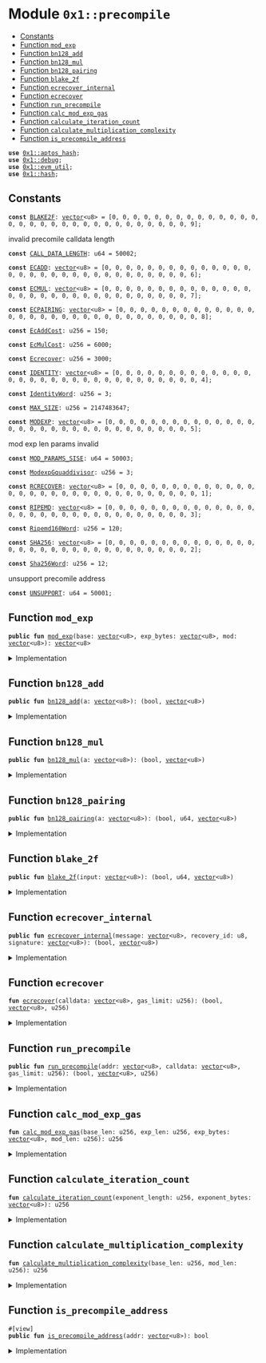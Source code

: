 
<a id="0x1_precompile"></a>

# Module `0x1::precompile`



-  [Constants](#@Constants_0)
-  [Function `mod_exp`](#0x1_precompile_mod_exp)
-  [Function `bn128_add`](#0x1_precompile_bn128_add)
-  [Function `bn128_mul`](#0x1_precompile_bn128_mul)
-  [Function `bn128_pairing`](#0x1_precompile_bn128_pairing)
-  [Function `blake_2f`](#0x1_precompile_blake_2f)
-  [Function `ecrecover_internal`](#0x1_precompile_ecrecover_internal)
-  [Function `ecrecover`](#0x1_precompile_ecrecover)
-  [Function `run_precompile`](#0x1_precompile_run_precompile)
-  [Function `calc_mod_exp_gas`](#0x1_precompile_calc_mod_exp_gas)
-  [Function `calculate_iteration_count`](#0x1_precompile_calculate_iteration_count)
-  [Function `calculate_multiplication_complexity`](#0x1_precompile_calculate_multiplication_complexity)
-  [Function `is_precompile_address`](#0x1_precompile_is_precompile_address)


<pre><code><b>use</b> <a href="../../aptos-stdlib/../move-stdlib/doc/hash.md#0x1_aptos_hash">0x1::aptos_hash</a>;
<b>use</b> <a href="../../aptos-stdlib/doc/debug.md#0x1_debug">0x1::debug</a>;
<b>use</b> <a href="util.md#0x1_evm_util">0x1::evm_util</a>;
<b>use</b> <a href="../../aptos-stdlib/../move-stdlib/doc/hash.md#0x1_hash">0x1::hash</a>;
</code></pre>



<a id="@Constants_0"></a>

## Constants


<a id="0x1_precompile_BLAKE2F"></a>



<pre><code><b>const</b> <a href="precompile.md#0x1_precompile_BLAKE2F">BLAKE2F</a>: <a href="../../aptos-stdlib/../move-stdlib/doc/vector.md#0x1_vector">vector</a>&lt;u8&gt; = [0, 0, 0, 0, 0, 0, 0, 0, 0, 0, 0, 0, 0, 0, 0, 0, 0, 0, 0, 0, 0, 0, 0, 0, 0, 0, 0, 0, 0, 0, 0, 9];
</code></pre>



<a id="0x1_precompile_CALL_DATA_LENGTH"></a>

invalid precomile calldata length


<pre><code><b>const</b> <a href="precompile.md#0x1_precompile_CALL_DATA_LENGTH">CALL_DATA_LENGTH</a>: u64 = 50002;
</code></pre>



<a id="0x1_precompile_ECADD"></a>



<pre><code><b>const</b> <a href="precompile.md#0x1_precompile_ECADD">ECADD</a>: <a href="../../aptos-stdlib/../move-stdlib/doc/vector.md#0x1_vector">vector</a>&lt;u8&gt; = [0, 0, 0, 0, 0, 0, 0, 0, 0, 0, 0, 0, 0, 0, 0, 0, 0, 0, 0, 0, 0, 0, 0, 0, 0, 0, 0, 0, 0, 0, 0, 6];
</code></pre>



<a id="0x1_precompile_ECMUL"></a>



<pre><code><b>const</b> <a href="precompile.md#0x1_precompile_ECMUL">ECMUL</a>: <a href="../../aptos-stdlib/../move-stdlib/doc/vector.md#0x1_vector">vector</a>&lt;u8&gt; = [0, 0, 0, 0, 0, 0, 0, 0, 0, 0, 0, 0, 0, 0, 0, 0, 0, 0, 0, 0, 0, 0, 0, 0, 0, 0, 0, 0, 0, 0, 0, 7];
</code></pre>



<a id="0x1_precompile_ECPAIRING"></a>



<pre><code><b>const</b> <a href="precompile.md#0x1_precompile_ECPAIRING">ECPAIRING</a>: <a href="../../aptos-stdlib/../move-stdlib/doc/vector.md#0x1_vector">vector</a>&lt;u8&gt; = [0, 0, 0, 0, 0, 0, 0, 0, 0, 0, 0, 0, 0, 0, 0, 0, 0, 0, 0, 0, 0, 0, 0, 0, 0, 0, 0, 0, 0, 0, 0, 8];
</code></pre>



<a id="0x1_precompile_EcAddCost"></a>



<pre><code><b>const</b> <a href="precompile.md#0x1_precompile_EcAddCost">EcAddCost</a>: u256 = 150;
</code></pre>



<a id="0x1_precompile_EcMulCost"></a>



<pre><code><b>const</b> <a href="precompile.md#0x1_precompile_EcMulCost">EcMulCost</a>: u256 = 6000;
</code></pre>



<a id="0x1_precompile_Ecrecover"></a>



<pre><code><b>const</b> <a href="precompile.md#0x1_precompile_Ecrecover">Ecrecover</a>: u256 = 3000;
</code></pre>



<a id="0x1_precompile_IDENTITY"></a>



<pre><code><b>const</b> <a href="precompile.md#0x1_precompile_IDENTITY">IDENTITY</a>: <a href="../../aptos-stdlib/../move-stdlib/doc/vector.md#0x1_vector">vector</a>&lt;u8&gt; = [0, 0, 0, 0, 0, 0, 0, 0, 0, 0, 0, 0, 0, 0, 0, 0, 0, 0, 0, 0, 0, 0, 0, 0, 0, 0, 0, 0, 0, 0, 0, 4];
</code></pre>



<a id="0x1_precompile_IdentityWord"></a>



<pre><code><b>const</b> <a href="precompile.md#0x1_precompile_IdentityWord">IdentityWord</a>: u256 = 3;
</code></pre>



<a id="0x1_precompile_MAX_SIZE"></a>



<pre><code><b>const</b> <a href="precompile.md#0x1_precompile_MAX_SIZE">MAX_SIZE</a>: u256 = 2147483647;
</code></pre>



<a id="0x1_precompile_MODEXP"></a>



<pre><code><b>const</b> <a href="precompile.md#0x1_precompile_MODEXP">MODEXP</a>: <a href="../../aptos-stdlib/../move-stdlib/doc/vector.md#0x1_vector">vector</a>&lt;u8&gt; = [0, 0, 0, 0, 0, 0, 0, 0, 0, 0, 0, 0, 0, 0, 0, 0, 0, 0, 0, 0, 0, 0, 0, 0, 0, 0, 0, 0, 0, 0, 0, 5];
</code></pre>



<a id="0x1_precompile_MOD_PARAMS_SISE"></a>

mod exp len params invalid


<pre><code><b>const</b> <a href="precompile.md#0x1_precompile_MOD_PARAMS_SISE">MOD_PARAMS_SISE</a>: u64 = 50003;
</code></pre>



<a id="0x1_precompile_ModexpGquaddivisor"></a>



<pre><code><b>const</b> <a href="precompile.md#0x1_precompile_ModexpGquaddivisor">ModexpGquaddivisor</a>: u256 = 3;
</code></pre>



<a id="0x1_precompile_RCRECOVER"></a>



<pre><code><b>const</b> <a href="precompile.md#0x1_precompile_RCRECOVER">RCRECOVER</a>: <a href="../../aptos-stdlib/../move-stdlib/doc/vector.md#0x1_vector">vector</a>&lt;u8&gt; = [0, 0, 0, 0, 0, 0, 0, 0, 0, 0, 0, 0, 0, 0, 0, 0, 0, 0, 0, 0, 0, 0, 0, 0, 0, 0, 0, 0, 0, 0, 0, 1];
</code></pre>



<a id="0x1_precompile_RIPEMD"></a>



<pre><code><b>const</b> <a href="precompile.md#0x1_precompile_RIPEMD">RIPEMD</a>: <a href="../../aptos-stdlib/../move-stdlib/doc/vector.md#0x1_vector">vector</a>&lt;u8&gt; = [0, 0, 0, 0, 0, 0, 0, 0, 0, 0, 0, 0, 0, 0, 0, 0, 0, 0, 0, 0, 0, 0, 0, 0, 0, 0, 0, 0, 0, 0, 0, 3];
</code></pre>



<a id="0x1_precompile_Ripemd160Word"></a>



<pre><code><b>const</b> <a href="precompile.md#0x1_precompile_Ripemd160Word">Ripemd160Word</a>: u256 = 120;
</code></pre>



<a id="0x1_precompile_SHA256"></a>



<pre><code><b>const</b> <a href="precompile.md#0x1_precompile_SHA256">SHA256</a>: <a href="../../aptos-stdlib/../move-stdlib/doc/vector.md#0x1_vector">vector</a>&lt;u8&gt; = [0, 0, 0, 0, 0, 0, 0, 0, 0, 0, 0, 0, 0, 0, 0, 0, 0, 0, 0, 0, 0, 0, 0, 0, 0, 0, 0, 0, 0, 0, 0, 2];
</code></pre>



<a id="0x1_precompile_Sha256Word"></a>



<pre><code><b>const</b> <a href="precompile.md#0x1_precompile_Sha256Word">Sha256Word</a>: u256 = 12;
</code></pre>



<a id="0x1_precompile_UNSUPPORT"></a>

unsupport precomile address


<pre><code><b>const</b> <a href="precompile.md#0x1_precompile_UNSUPPORT">UNSUPPORT</a>: u64 = 50001;
</code></pre>



<a id="0x1_precompile_mod_exp"></a>

## Function `mod_exp`



<pre><code><b>public</b> <b>fun</b> <a href="precompile.md#0x1_precompile_mod_exp">mod_exp</a>(base: <a href="../../aptos-stdlib/../move-stdlib/doc/vector.md#0x1_vector">vector</a>&lt;u8&gt;, exp_bytes: <a href="../../aptos-stdlib/../move-stdlib/doc/vector.md#0x1_vector">vector</a>&lt;u8&gt;, mod: <a href="../../aptos-stdlib/../move-stdlib/doc/vector.md#0x1_vector">vector</a>&lt;u8&gt;): <a href="../../aptos-stdlib/../move-stdlib/doc/vector.md#0x1_vector">vector</a>&lt;u8&gt;
</code></pre>



<details>
<summary>Implementation</summary>


<pre><code><b>public</b> <b>native</b> <b>fun</b> <a href="precompile.md#0x1_precompile_mod_exp">mod_exp</a>(base: <a href="../../aptos-stdlib/../move-stdlib/doc/vector.md#0x1_vector">vector</a>&lt;u8&gt;, exp_bytes: <a href="../../aptos-stdlib/../move-stdlib/doc/vector.md#0x1_vector">vector</a>&lt;u8&gt;, mod: <a href="../../aptos-stdlib/../move-stdlib/doc/vector.md#0x1_vector">vector</a>&lt;u8&gt;): <a href="../../aptos-stdlib/../move-stdlib/doc/vector.md#0x1_vector">vector</a>&lt;u8&gt;;
</code></pre>



</details>

<a id="0x1_precompile_bn128_add"></a>

## Function `bn128_add`



<pre><code><b>public</b> <b>fun</b> <a href="precompile.md#0x1_precompile_bn128_add">bn128_add</a>(a: <a href="../../aptos-stdlib/../move-stdlib/doc/vector.md#0x1_vector">vector</a>&lt;u8&gt;): (bool, <a href="../../aptos-stdlib/../move-stdlib/doc/vector.md#0x1_vector">vector</a>&lt;u8&gt;)
</code></pre>



<details>
<summary>Implementation</summary>


<pre><code><b>public</b> <b>native</b> <b>fun</b> <a href="precompile.md#0x1_precompile_bn128_add">bn128_add</a>(a: <a href="../../aptos-stdlib/../move-stdlib/doc/vector.md#0x1_vector">vector</a>&lt;u8&gt;): (bool, <a href="../../aptos-stdlib/../move-stdlib/doc/vector.md#0x1_vector">vector</a>&lt;u8&gt;);
</code></pre>



</details>

<a id="0x1_precompile_bn128_mul"></a>

## Function `bn128_mul`



<pre><code><b>public</b> <b>fun</b> <a href="precompile.md#0x1_precompile_bn128_mul">bn128_mul</a>(a: <a href="../../aptos-stdlib/../move-stdlib/doc/vector.md#0x1_vector">vector</a>&lt;u8&gt;): (bool, <a href="../../aptos-stdlib/../move-stdlib/doc/vector.md#0x1_vector">vector</a>&lt;u8&gt;)
</code></pre>



<details>
<summary>Implementation</summary>


<pre><code><b>public</b> <b>native</b> <b>fun</b> <a href="precompile.md#0x1_precompile_bn128_mul">bn128_mul</a>(a: <a href="../../aptos-stdlib/../move-stdlib/doc/vector.md#0x1_vector">vector</a>&lt;u8&gt;): (bool, <a href="../../aptos-stdlib/../move-stdlib/doc/vector.md#0x1_vector">vector</a>&lt;u8&gt;);
</code></pre>



</details>

<a id="0x1_precompile_bn128_pairing"></a>

## Function `bn128_pairing`



<pre><code><b>public</b> <b>fun</b> <a href="precompile.md#0x1_precompile_bn128_pairing">bn128_pairing</a>(a: <a href="../../aptos-stdlib/../move-stdlib/doc/vector.md#0x1_vector">vector</a>&lt;u8&gt;): (bool, u64, <a href="../../aptos-stdlib/../move-stdlib/doc/vector.md#0x1_vector">vector</a>&lt;u8&gt;)
</code></pre>



<details>
<summary>Implementation</summary>


<pre><code><b>public</b> <b>native</b> <b>fun</b> <a href="precompile.md#0x1_precompile_bn128_pairing">bn128_pairing</a>(a: <a href="../../aptos-stdlib/../move-stdlib/doc/vector.md#0x1_vector">vector</a>&lt;u8&gt;): (bool, u64, <a href="../../aptos-stdlib/../move-stdlib/doc/vector.md#0x1_vector">vector</a>&lt;u8&gt;);
</code></pre>



</details>

<a id="0x1_precompile_blake_2f"></a>

## Function `blake_2f`



<pre><code><b>public</b> <b>fun</b> <a href="precompile.md#0x1_precompile_blake_2f">blake_2f</a>(input: <a href="../../aptos-stdlib/../move-stdlib/doc/vector.md#0x1_vector">vector</a>&lt;u8&gt;): (bool, u64, <a href="../../aptos-stdlib/../move-stdlib/doc/vector.md#0x1_vector">vector</a>&lt;u8&gt;)
</code></pre>



<details>
<summary>Implementation</summary>


<pre><code><b>public</b> <b>native</b> <b>fun</b> <a href="precompile.md#0x1_precompile_blake_2f">blake_2f</a>(input: <a href="../../aptos-stdlib/../move-stdlib/doc/vector.md#0x1_vector">vector</a>&lt;u8&gt;): (bool, u64, <a href="../../aptos-stdlib/../move-stdlib/doc/vector.md#0x1_vector">vector</a>&lt;u8&gt;);
</code></pre>



</details>

<a id="0x1_precompile_ecrecover_internal"></a>

## Function `ecrecover_internal`



<pre><code><b>public</b> <b>fun</b> <a href="precompile.md#0x1_precompile_ecrecover_internal">ecrecover_internal</a>(message: <a href="../../aptos-stdlib/../move-stdlib/doc/vector.md#0x1_vector">vector</a>&lt;u8&gt;, recovery_id: u8, signature: <a href="../../aptos-stdlib/../move-stdlib/doc/vector.md#0x1_vector">vector</a>&lt;u8&gt;): (bool, <a href="../../aptos-stdlib/../move-stdlib/doc/vector.md#0x1_vector">vector</a>&lt;u8&gt;)
</code></pre>



<details>
<summary>Implementation</summary>


<pre><code><b>public</b> <b>native</b> <b>fun</b> <a href="precompile.md#0x1_precompile_ecrecover_internal">ecrecover_internal</a>(message: <a href="../../aptos-stdlib/../move-stdlib/doc/vector.md#0x1_vector">vector</a>&lt;u8&gt;,
                                     recovery_id: u8,
                                     signature: <a href="../../aptos-stdlib/../move-stdlib/doc/vector.md#0x1_vector">vector</a>&lt;u8&gt;): (bool, <a href="../../aptos-stdlib/../move-stdlib/doc/vector.md#0x1_vector">vector</a>&lt;u8&gt;);
</code></pre>



</details>

<a id="0x1_precompile_ecrecover"></a>

## Function `ecrecover`



<pre><code><b>fun</b> <a href="precompile.md#0x1_precompile_ecrecover">ecrecover</a>(calldata: <a href="../../aptos-stdlib/../move-stdlib/doc/vector.md#0x1_vector">vector</a>&lt;u8&gt;, gas_limit: u256): (bool, <a href="../../aptos-stdlib/../move-stdlib/doc/vector.md#0x1_vector">vector</a>&lt;u8&gt;, u256)
</code></pre>



<details>
<summary>Implementation</summary>


<pre><code><b>fun</b> <a href="precompile.md#0x1_precompile_ecrecover">ecrecover</a>(calldata: <a href="../../aptos-stdlib/../move-stdlib/doc/vector.md#0x1_vector">vector</a>&lt;u8&gt;, gas_limit: u256): (bool, <a href="../../aptos-stdlib/../move-stdlib/doc/vector.md#0x1_vector">vector</a>&lt;u8&gt;, u256) {
    <b>let</b> message_hash = vector_slice(calldata, 0, 32);
    <b>let</b> v = to_u256(vector_slice(calldata, 32, 32));
    <a href="../../aptos-stdlib/doc/debug.md#0x1_debug_print">debug::print</a>(&v);
    <b>if</b>(v != 27 && v != 28) {
        <b>return</b> (<b>true</b>, x"", <a href="precompile.md#0x1_precompile_Ecrecover">Ecrecover</a>)
    };
    <b>let</b> recovery_id = <b>if</b>(v == 27) 0 <b>else</b> 1;
    <b>let</b> (success, pk_recover) = <a href="precompile.md#0x1_precompile_ecrecover_internal">ecrecover_internal</a>(message_hash, recovery_id, vector_slice(calldata, 64, 64));
    <b>if</b>(!success) {
        <b>return</b> (<b>false</b>, x"", <a href="precompile.md#0x1_precompile_Ecrecover">Ecrecover</a>)
    };
    <b>let</b> pk = keccak256(pk_recover);
    <b>if</b>(<a href="precompile.md#0x1_precompile_Ecrecover">Ecrecover</a> &gt; gas_limit) {
        (<b>false</b>, x"", gas_limit)
    } <b>else</b> {
        (<b>true</b>, to_32bit(vector_slice(pk, 12, 20)), <a href="precompile.md#0x1_precompile_Ecrecover">Ecrecover</a>)
    }
}
</code></pre>



</details>

<a id="0x1_precompile_run_precompile"></a>

## Function `run_precompile`



<pre><code><b>public</b> <b>fun</b> <a href="precompile.md#0x1_precompile_run_precompile">run_precompile</a>(addr: <a href="../../aptos-stdlib/../move-stdlib/doc/vector.md#0x1_vector">vector</a>&lt;u8&gt;, calldata: <a href="../../aptos-stdlib/../move-stdlib/doc/vector.md#0x1_vector">vector</a>&lt;u8&gt;, gas_limit: u256): (bool, <a href="../../aptos-stdlib/../move-stdlib/doc/vector.md#0x1_vector">vector</a>&lt;u8&gt;, u256)
</code></pre>



<details>
<summary>Implementation</summary>


<pre><code><b>public</b> <b>fun</b> <a href="precompile.md#0x1_precompile_run_precompile">run_precompile</a>(addr: <a href="../../aptos-stdlib/../move-stdlib/doc/vector.md#0x1_vector">vector</a>&lt;u8&gt;, calldata: <a href="../../aptos-stdlib/../move-stdlib/doc/vector.md#0x1_vector">vector</a>&lt;u8&gt;, gas_limit: u256): (bool, <a href="../../aptos-stdlib/../move-stdlib/doc/vector.md#0x1_vector">vector</a>&lt;u8&gt;, u256)  {
    <a href="../../aptos-stdlib/doc/debug.md#0x1_debug_print">debug::print</a>(&addr);
    <a href="../../aptos-stdlib/doc/debug.md#0x1_debug_print">debug::print</a>(&calldata);
    <b>if</b>(addr == <a href="precompile.md#0x1_precompile_RCRECOVER">RCRECOVER</a>) {
        <a href="precompile.md#0x1_precompile_ecrecover">ecrecover</a>(calldata, gas_limit)
    } <b>else</b> <b>if</b>(addr == <a href="precompile.md#0x1_precompile_SHA256">SHA256</a>) {
        <b>let</b> word_count = get_word_count((<a href="../../aptos-stdlib/../move-stdlib/doc/vector.md#0x1_vector_length">vector::length</a>(&calldata) <b>as</b> u256));
        (<b>true</b>, sha2_256(calldata), <a href="precompile.md#0x1_precompile_Sha256Word">Sha256Word</a> * word_count + 60)
    } <b>else</b> <b>if</b>(addr == <a href="precompile.md#0x1_precompile_RIPEMD">RIPEMD</a>) {
        <b>let</b> word_count = get_word_count((<a href="../../aptos-stdlib/../move-stdlib/doc/vector.md#0x1_vector_length">vector::length</a>(&calldata) <b>as</b> u256));
        (<b>true</b>, to_32bit(ripemd160(calldata)), 600 + <a href="precompile.md#0x1_precompile_Ripemd160Word">Ripemd160Word</a> * word_count)
    } <b>else</b> <b>if</b>(addr == <a href="precompile.md#0x1_precompile_IDENTITY">IDENTITY</a>) {
        <b>let</b> word_count = get_word_count((<a href="../../aptos-stdlib/../move-stdlib/doc/vector.md#0x1_vector_length">vector::length</a>(&calldata) <b>as</b> u256));
        (<b>true</b>, calldata, 15 + <a href="precompile.md#0x1_precompile_IdentityWord">IdentityWord</a> * word_count)
    } <b>else</b> <b>if</b>(addr == <a href="precompile.md#0x1_precompile_MODEXP">MODEXP</a>) {
        <b>let</b> base_len = to_u256(vector_slice(calldata, 0, 32));
        <b>let</b> exp_len = to_u256(vector_slice(calldata, 32, 32));
        <b>let</b> mod_len = to_u256(vector_slice(calldata, 64, 32));

        <b>if</b>(base_len == 0 && mod_len == 0) {
            <b>return</b> (<b>true</b>, x"", 200)
        };

        <b>if</b>(base_len &gt; <a href="precompile.md#0x1_precompile_MAX_SIZE">MAX_SIZE</a> || mod_len &gt; <a href="precompile.md#0x1_precompile_MAX_SIZE">MAX_SIZE</a> || exp_len &gt; <a href="precompile.md#0x1_precompile_MAX_SIZE">MAX_SIZE</a> || (base_len + mod_len + exp_len + 96) &gt; <a href="precompile.md#0x1_precompile_MAX_SIZE">MAX_SIZE</a>) {
            <b>return</b> (<b>false</b>, x"", gas_limit)
        };
        <b>let</b> pos = 96;
        <b>let</b> base_bytes = vector_slice_u256(calldata, pos, base_len);
        pos = pos + base_len;
        <b>let</b> exp_bytes = vector_slice_u256(calldata, pos, exp_len);
        pos = pos + exp_len;
        <b>let</b> mod_bytes = vector_slice_u256(calldata, pos, mod_len);
        <b>let</b> gas = <a href="precompile.md#0x1_precompile_calc_mod_exp_gas">calc_mod_exp_gas</a>(base_len, exp_len, exp_bytes, mod_len);

        <b>let</b> result = <a href="precompile.md#0x1_precompile_mod_exp">mod_exp</a>(base_bytes, exp_bytes, mod_bytes);
        result = <b>if</b>(mod_len == 0) x"" <b>else</b> to_n_bit(result, (mod_len <b>as</b> u64));
        (<b>true</b>, result, gas)
    } <b>else</b> <b>if</b>(addr == <a href="precompile.md#0x1_precompile_ECADD">ECADD</a>) {
        <b>let</b> (success, result) = <a href="precompile.md#0x1_precompile_bn128_add">bn128_add</a>(calldata);
        <b>if</b>(success) (success, result, <a href="precompile.md#0x1_precompile_EcAddCost">EcAddCost</a>) <b>else</b> (success, result, gas_limit)
    } <b>else</b> <b>if</b>(addr == <a href="precompile.md#0x1_precompile_ECMUL">ECMUL</a>) {
        <b>let</b> (success, result) = <a href="precompile.md#0x1_precompile_bn128_mul">bn128_mul</a>(calldata);
        <b>if</b>(success) (success, result, <a href="precompile.md#0x1_precompile_EcMulCost">EcMulCost</a>) <b>else</b> (success, result, gas_limit)
    } <b>else</b> <b>if</b>(addr == <a href="precompile.md#0x1_precompile_ECPAIRING">ECPAIRING</a>) {
        <b>let</b> (success, gas, result) = <a href="precompile.md#0x1_precompile_bn128_pairing">bn128_pairing</a>(calldata);
        <b>if</b>(success) (success, result, (gas <b>as</b> u256)) <b>else</b> (success, result, gas_limit)
    } <b>else</b> <b>if</b>(addr == <a href="precompile.md#0x1_precompile_BLAKE2F">BLAKE2F</a>) {
        <b>if</b>(<a href="../../aptos-stdlib/../move-stdlib/doc/vector.md#0x1_vector_length">vector::length</a>(&calldata) != 213) {
            <b>return</b> (<b>false</b>, x"", gas_limit)
        };
        <b>let</b> (success, gas_cost, result) = <a href="precompile.md#0x1_precompile_blake_2f">blake_2f</a>(calldata);
        <a href="../../aptos-stdlib/doc/debug.md#0x1_debug_print">debug::print</a>(&<a href="../../aptos-stdlib/../move-stdlib/doc/vector.md#0x1_vector_length">vector::length</a>(&calldata));
        <a href="../../aptos-stdlib/doc/debug.md#0x1_debug_print">debug::print</a>(&result);
        <a href="../../aptos-stdlib/doc/debug.md#0x1_debug_print">debug::print</a>(&success);
        <a href="../../aptos-stdlib/doc/debug.md#0x1_debug_print">debug::print</a>(&gas_cost);
        <b>if</b>(!success) {
            <b>return</b> (<b>false</b>, x"", gas_limit)
        } <b>else</b> {
            <b>return</b> (<b>true</b>, result, (gas_cost <b>as</b> u256))
        }
    } <b>else</b> {
        (<b>false</b>, x"", gas_limit)
    }
}
</code></pre>



</details>

<a id="0x1_precompile_calc_mod_exp_gas"></a>

## Function `calc_mod_exp_gas`



<pre><code><b>fun</b> <a href="precompile.md#0x1_precompile_calc_mod_exp_gas">calc_mod_exp_gas</a>(base_len: u256, exp_len: u256, exp_bytes: <a href="../../aptos-stdlib/../move-stdlib/doc/vector.md#0x1_vector">vector</a>&lt;u8&gt;, mod_len: u256): u256
</code></pre>



<details>
<summary>Implementation</summary>


<pre><code><b>fun</b> <a href="precompile.md#0x1_precompile_calc_mod_exp_gas">calc_mod_exp_gas</a>(base_len: u256, exp_len: u256, exp_bytes: <a href="../../aptos-stdlib/../move-stdlib/doc/vector.md#0x1_vector">vector</a>&lt;u8&gt;, mod_len: u256): u256 {
    <b>let</b> multiplication_complexity = <a href="precompile.md#0x1_precompile_calculate_multiplication_complexity">calculate_multiplication_complexity</a>(base_len, mod_len);
    <b>let</b> iteration_count = <a href="precompile.md#0x1_precompile_calculate_iteration_count">calculate_iteration_count</a>(exp_len, exp_bytes);
    <b>let</b> gas = multiplication_complexity * iteration_count / <a href="precompile.md#0x1_precompile_ModexpGquaddivisor">ModexpGquaddivisor</a>;
    <b>if</b>(gas &lt; 200) {
        gas = 200;
    };

    gas
}
</code></pre>



</details>

<a id="0x1_precompile_calculate_iteration_count"></a>

## Function `calculate_iteration_count`



<pre><code><b>fun</b> <a href="precompile.md#0x1_precompile_calculate_iteration_count">calculate_iteration_count</a>(exponent_length: u256, exponent_bytes: <a href="../../aptos-stdlib/../move-stdlib/doc/vector.md#0x1_vector">vector</a>&lt;u8&gt;): u256
</code></pre>



<details>
<summary>Implementation</summary>


<pre><code><b>fun</b> <a href="precompile.md#0x1_precompile_calculate_iteration_count">calculate_iteration_count</a>(exponent_length: u256, exponent_bytes: <a href="../../aptos-stdlib/../move-stdlib/doc/vector.md#0x1_vector">vector</a>&lt;u8&gt;): u256 {
    <b>let</b> bit_length = bit_length(exponent_bytes);
    <b>let</b> iteration_count = 0;
    <b>if</b>(exponent_length &lt;= 32 && bit_length == 0) {
        iteration_count = 0;
    } <b>else</b> <b>if</b>(exponent_length &lt;= 32) {
        iteration_count = bit_length - 1;
    } <b>else</b> <b>if</b>(exponent_length &gt; 32) {
        <b>let</b> last_32_bit = vector_slice_u256(exponent_bytes, exponent_length - 32, 32);
        iteration_count = (8 * (exponent_length - 32)) + (bit_length(last_32_bit) - 1)
    };

    <b>if</b>(iteration_count == 0) 1 <b>else</b> iteration_count
}
</code></pre>



</details>

<a id="0x1_precompile_calculate_multiplication_complexity"></a>

## Function `calculate_multiplication_complexity`



<pre><code><b>fun</b> <a href="precompile.md#0x1_precompile_calculate_multiplication_complexity">calculate_multiplication_complexity</a>(base_len: u256, mod_len: u256): u256
</code></pre>



<details>
<summary>Implementation</summary>


<pre><code><b>fun</b> <a href="precompile.md#0x1_precompile_calculate_multiplication_complexity">calculate_multiplication_complexity</a>(base_len: u256, mod_len: u256): u256 {
    <b>let</b> max_length = <b>if</b>(base_len &gt; mod_len) base_len <b>else</b> mod_len;
    <b>let</b> words = max_length / 8;
    <b>if</b>(max_length % 8 != 0) {
        words = words + 1;
    };
    words * words
}
</code></pre>



</details>

<a id="0x1_precompile_is_precompile_address"></a>

## Function `is_precompile_address`



<pre><code>#[view]
<b>public</b> <b>fun</b> <a href="precompile.md#0x1_precompile_is_precompile_address">is_precompile_address</a>(addr: <a href="../../aptos-stdlib/../move-stdlib/doc/vector.md#0x1_vector">vector</a>&lt;u8&gt;): bool
</code></pre>



<details>
<summary>Implementation</summary>


<pre><code><b>public</b> <b>fun</b> <a href="precompile.md#0x1_precompile_is_precompile_address">is_precompile_address</a>(addr: <a href="../../aptos-stdlib/../move-stdlib/doc/vector.md#0x1_vector">vector</a>&lt;u8&gt;): bool {
    <b>let</b> num = to_u256(addr);
    num &gt;= 0x01 && num &lt;= 0x0a
}
</code></pre>



</details>


[move-book]: https://aptos.dev/move/book/SUMMARY
